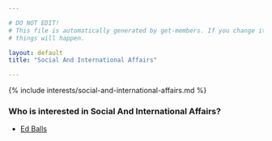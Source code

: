 ```yaml
---

# DO NOT EDIT!
# This file is automatically generated by get-members. If you change it, bad
# things will happen.

layout: default
title: "Social And International Affairs"

---
```


{% include interests/social-and-international-affairs.md %}

### Who is interested in Social And International Affairs?


* [Ed Balls](../members/ed-balls.html)
